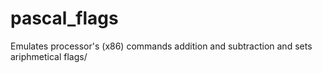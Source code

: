 # pascal_flags

Emulates processor's (x86) commands addition and subtraction and sets ariphmetical flags/
